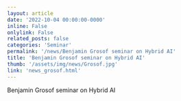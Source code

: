```yaml
---
layout: article
date: '2022-10-04 00:00:00-0000'
inline: False
onlylink: False
related_posts: false
categories: 'Seminar'
permalink: '/news/Benjamin Grosof seminar on Hybrid AI'
title: 'Benjamin Grosof seminar on Hybrid AI'
thumb: '/assets/img/news/Grosof.jpg'
link: 'news_grosof.html'
---
```

Benjamin Grosof seminar on Hybrid AI
